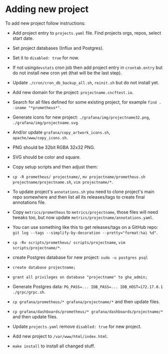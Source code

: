 # Adding new project
  
To add new project follow instructions:
- Add project entry to `projects.yaml` file. Find projects orgs, repos, select start date.
- Set project databases (Influx and Postgres).
- Set it to `disabled: true` for now.
- If not using`devstats` cron job then add project entry in `crontab.entry` but do not install new cron yet (that will be the last step).
- Update `./cron/cron_db_backup_all.sh`, `reinit.sh` but do not install yet.
- Add new domain for the project: `projectname.cncftest.io`.
- Search for all files defined for some existing project, for example `find . -iname "*prometheus*"`.
- Generate icons for new project: `./grafana/img/projectname32.png`, `./grafana/img/projectname.svg`.
- And/or update `grafana/copy_artwork_icons.sh`, `apache/www/copy_icons.sh`.
- PNG should be 32bit RGBA 32x32 PNG.
- SVG should be color and square.
- Copy setup scripts and then adjust them:
- `cp -R prometheus/ projectname/`, `mv projectname/prometheus.sh projectname/projectname.sh`, `vim projectname/*`.
- To update project's `annotations.sh` you need to clone project's main repo somewhere and then list all its releases/tags to create final annotations file.
- Copy `metrics/prometheus` to `metrics/projectname`, those files will need tweaks too, but now update `metrics/projectname/annotations.yaml`.
- You can use something like this to get releases/tags on a GitHub repo: `git log --tags --simplify-by-decoration --pretty="format:%ai %d"`.
- `cp -Rv scripts/prometheus/ scripts/projectname`, `vim scripts/projectname/*`.
- create Postgres database for new project: `sudo -u postgres psql`
- `create database projectname;`
- `grant all privileges on database "projectname" to gha_admin;`
- Generate Postgres data: `PG_PASS=... IDB_PASS=... IDB_HOST=172.17.0.1 ./grpc/grpc.sh`.
- `cp grafana/prometheus/* grafana/projectname/*` and then update files.
- `cp grafana/dashboards/prometheus/* grafana/dashboards/projectname/*` and then update files.


- Update `projects.yaml` remove `disabled: true` for new project.
- Add new project to `/var/www/html/index.html`.
- `make install` to install all changed stuff.
